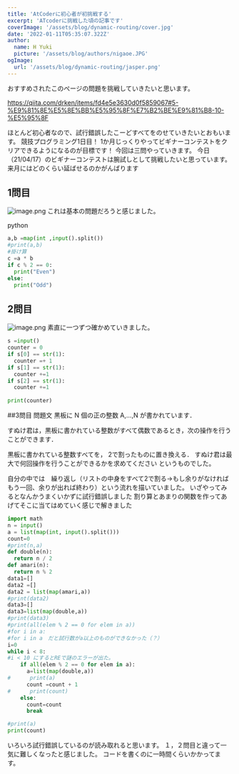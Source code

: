 ```yaml
---
title: 'AtCoderに初心者が初挑戦する'
excerpt: 'ATcoderに挑戦した頃の記事です'
coverImage: '/assets/blog/dynamic-routing/cover.jpg'
date: '2022-01-11T05:35:07.322Z'
author:
  name: H Yuki 
  picture: '/assets/blog/authors/nigaoe.JPG'
ogImage:
  url: '/assets/blog/dynamic-routing/jasper.png'
---
```


おすすめされたこのぺージの問題を挑戦していきたいと思います。

https://qiita.com/drken/items/fd4e5e3630d0f5859067#5-%E9%81%8E%E5%8E%BB%E5%95%8F%E7%B2%BE%E9%81%B8-10-%E5%95%8F

ほとんど初心者なので、試行錯誤したこーどすべてをのせていきたいとおもいます。
競技プログラミング1日目！
1か月じっくりやってビギナーコンテストをクリアできるようになるのが目標です！
今回は三問やっていきます。
今日（21/04/17）のビギナーコンテストは腕試しとして挑戦したいと思っています。
来月にはどのくらい延ばせるのかがんばります

## 1問目

![image.png](https://qiita-image-store.s3.ap-northeast-1.amazonaws.com/0/764631/8b58038a-5814-0172-74fe-9661a1f70329.png)
これは基本の問題だろうと感じました。

python
```python
a,b =map(int ,input().split())
#print(a,b)
#掛け算
c =a * b 
if c % 2 == 0:
  print("Even")
else:
  print("Odd")
```


## 2問目
![image.png](https://qiita-image-store.s3.ap-northeast-1.amazonaws.com/0/764631/dd1ebaa2-0476-19e7-46c9-ab348bac7afd.png)
素直に一つずつ確かめていきました。

```python
s =input()
counter = 0
if s[0] == str(1):
  counter =+ 1
if s[1] == str(1):
  counter +=1
if s[2] == str(1):
  counter +=1
 
print(counter)
```

##3問目
問題文
黒板に N 個の正の整数 
A,...,N が書かれています．

すぬけ君は，黒板に書かれている整数がすべて偶数であるとき，次の操作を行うことができます．

黒板に書かれている整数すべてを，
2で割ったものに置き換える．
すぬけ君は最大で何回操作を行うことができるかを求めてください
というものでした。

自分の中では　繰り返し（リストの中身をすべて2で割る→もし余りがなければもう一回、余りが出れば終わり）という流れを描いていました。
いざやってみるとなんかうまくいかずに試行錯誤しました
割り算とあまりの関数を作ってあげてそこに当てはめていく感じで解きました

```python 
import math
n = input()
a = list(map(int, input().split()))
count=0
#print(n,a)
def double(n):
  return n / 2
def amari(n):
  return n % 2
data1=[]
data2 =[]
data2 = list(map(amari,a))
#print(data2)
data3=[]
data3=list(map(double,a))
#print(data3)
#print(all(elem % 2 == 0 for elem in a))
#for i in a:
#for i in a　だと試行数がa以上のものができなかった（？）
i=0
while i < 8:
#i < 10 にするとREで謎のエラーが出た。
    if all(elem % 2 == 0 for elem in a):
      a=list(map(double,a))
#      print(a)
      count =count + 1
#      print(count)
    else:
      count=count
      break

#print(a)
print(count)
```

いろいろ試行錯誤しているのが読み取れると思います。
１，２問目と違って一気に難しくなったと感じました。
コードを書くのに一時間くらいかかってます。


